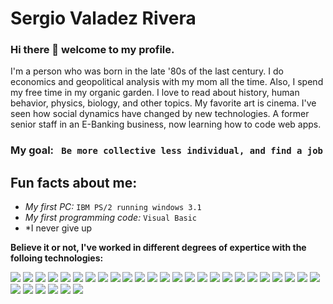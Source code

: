 # Sergio Valadez Rivera

### Hi there 👋 welcome to my profile.

I'm a person who was born in the late '80s of the last century. I do economics and geopolitical analysis with my mom all the time. Also, I spend my free time in my organic garden. I love to read about history, human behavior, physics, biology, and other topics. My favorite art is cinema. I've seen how social dynamics have changed by new technologies. A former senior staff in an E-Banking business, now learning how to code web apps.

### My goal: ` Be more collective less individual, and find a job`
## Fun facts about me:

- *My first PC:* `IBM PS/2 running windows 3.1`
- *My first programming code:* `Visual Basic`
- *I never give up



**Believe it or not, I've worked in different degrees of expertice with the folloing technologies:**


![](https://api.iconify.design/teenyicons/html5-solid.svg?color=red&width=50) 
![](https://api.iconify.design/teenyicons/css3-solid.svg?color=blue&width=50) 
![](https://api.iconify.design/logos/bootstrap.svg?color=blue&width=50)
![](https://api.iconify.design/logos/javascript.svg?width=50) 
![](https://api.iconify.design/logos/nodejs-icon.svg?color=blue&width=50) 
![](https://api.iconify.design/teenyicons/npm-outline.svg?color=red&width=50) 
![](https://api.iconify.design/cib/ubuntu.svg?color=orangered&width=50) 
![](https://api.iconify.design/simple-icons/kubuntu.svg?color=blue&width=50) 
![](https://api.iconify.design/logos/linux-tux.svg?color=blue&width=50) 
![](https://api.iconify.design/logos/webstorm.svg?color=blue&width=50) 
![](https://api.iconify.design/vscode-icons/file-type-vscode.svg?color=blue&width=50) 
![](https://api.iconify.design/logos/postgresql.svg?color=blue&width=50) 
![](https://api.iconify.design/bi/git.svg?color=red&width=50) 
![](https://api.iconify.design/file-icons/nmap.svg?color=lightblue&width=50) 
![](https://api.iconify.design/vscode-icons/file-type-reactts.svg?width=50)
![](https://api.iconify.design/logos/webpack.svg?width=50) 
![](https://api.iconify.design/logos/typescript-icon.svg?width=50)
![](https://api.iconify.design/logos/blender.svg?width=50)
![](https://api.iconify.design/vscode-icons/file-type-jupyter.svg?width=50)
![](https://api.iconify.design/vscode-icons/file-type-conda.svg?width=50)
![](https://api.iconify.design/logos/python.svg?width=50)
![](https://api.iconify.design/vscode-icons/file-type-jest.svg?width=50)
![](https://api.iconify.design/logos/w3c.svg?width=50)
![](https://api.iconify.design/vscode-icons/file-type-django.svg?width=50)
![](https://api.iconify.design/simple-icons/canva.svg?color=%2300a0f0&width=50)
![](https://api.iconify.design/logos/mdn.svg?color=%2300a0f0&width=50)
![](https://api.iconify.design/la/markdown.svg?color=black&width=50)
![](https://api.iconify.design/logos/salesforce.svg?color=black&width=50)
![](https://api.iconify.design/logos/java.svg?width=50)
![](https://api.iconify.design/logos/codepen-icon.svg?width=50)
![](https://api.iconify.design/logos/raspberry-pi.svg?width=50)




